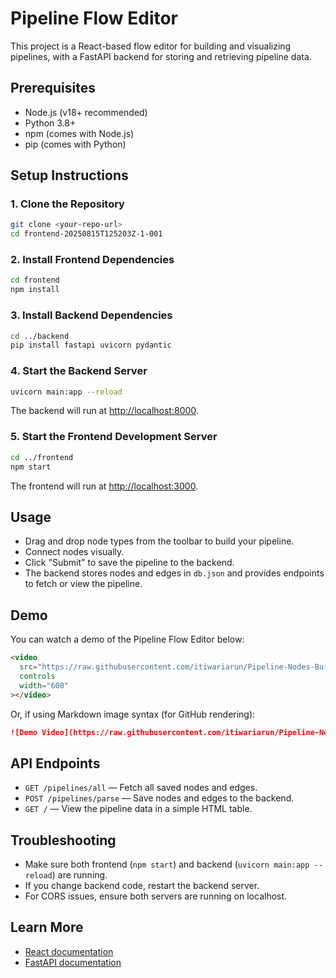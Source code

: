 # Pipeline Flow Editor

This project is a React-based flow editor for building and visualizing pipelines, with a FastAPI backend for storing and retrieving pipeline data.

## Prerequisites

- Node.js (v18+ recommended)
- Python 3.8+
- npm (comes with Node.js)
- pip (comes with Python)

## Setup Instructions

### 1. Clone the Repository

```sh
git clone <your-repo-url>
cd frontend-20250815T125203Z-1-001
```

### 2. Install Frontend Dependencies

```sh
cd frontend
npm install
```

### 3. Install Backend Dependencies

```sh
cd ../backend
pip install fastapi uvicorn pydantic
```

### 4. Start the Backend Server

```sh
uvicorn main:app --reload
```

The backend will run at [http://localhost:8000](http://localhost:8000).

### 5. Start the Frontend Development Server

```sh
cd ../frontend
npm start
```

The frontend will run at [http://localhost:3000](http://localhost:3000).

## Usage

- Drag and drop node types from the toolbar to build your pipeline.
- Connect nodes visually.
- Click "Submit" to save the pipeline to the backend.
- The backend stores nodes and edges in `db.json` and provides endpoints to fetch or view the pipeline.

## Demo

You can watch a demo of the Pipeline Flow Editor below:

```html
<video
  src="https://raw.githubusercontent.com/itiwariarun/Pipeline-Nodes-Builder/master/frontend/public/demo.webm"
  controls
  width="600"
></video>
```

Or, if using Markdown image syntax (for GitHub rendering):

```markdown
![Demo Video](https://raw.githubusercontent.com/itiwariarun/Pipeline-Nodes-Builder/master/frontend/public/demo.webm)
```

## API Endpoints

- `GET /pipelines/all` — Fetch all saved nodes and edges.
- `POST /pipelines/parse` — Save nodes and edges to the backend.
- `GET /` — View the pipeline data in a simple HTML table.

## Troubleshooting

- Make sure both frontend (`npm start`) and backend (`uvicorn main:app --reload`) are running.
- If you change backend code, restart the backend server.
- For CORS issues, ensure both servers are running on localhost.

## Learn More

- [React documentation](https://reactjs.org/)
- [FastAPI documentation](https://fastapi.tiangolo.com/)
